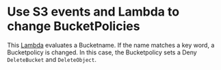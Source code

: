 # Use S3 events and Lambda to change BucketPolicies

This [Lambda](https://github.com/Zirkonium88/AWS/tree/master/Lambda/Bucketpolicy/handler.py) evaluates a Bucketname. If the name matches a key word, a Bucketpolicy is changed. In this case, the Bucketpolicy sets a Deny `DeleteBucket` and `DeleteObject`.
